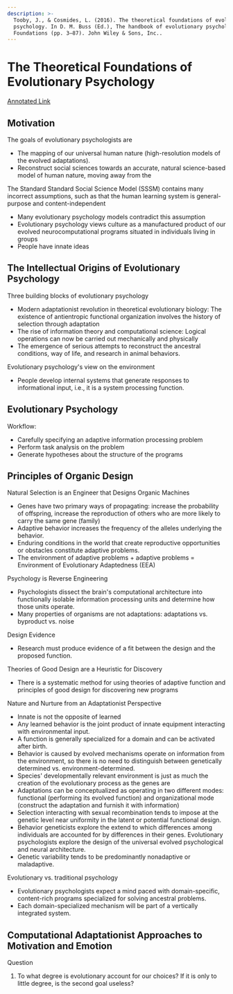 ```yaml
---
description: >-
  Tooby, J., & Cosmides, L. (2016). The theoretical foundations of evolutionary
  psychology. In D. M. Buss (Ed.), The handbook of evolutionary psychology:
  Foundations (pp. 3–87). John Wiley & Sons, Inc..
---
```


# The Theoretical Foundations of Evolutionary Psychology

[Annotated Link](https://drive.google.com/file/d/1CNPyHEou5wF8rL8qR2GcN9mOzc9h69ZH/view?usp=sharing)

## Motivation&#x20;

The goals of evolutionary psychologists are&#x20;

* The mapping of our universal human nature (high-resolution models of the evolved adaptations).&#x20;
* Reconstruct social sciences towards an accurate, natural science-based model of human nature, moving away from the&#x20;

The Standard Standard Social Science Model (SSSM) contains many incorrect assumptions, such as that the human learning system is general-purpose and content-independent

* Many evolutionary psychology models contradict this assumption
* Evolutionary psychology views culture as a manufactured product of our evolved neurocomputational programs situated in individuals living in groups&#x20;
* People have innate ideas&#x20;

## The Intellectual Origins of Evolutionary Psychology&#x20;

Three building blocks of evolutionary psychology

* Modern adaptationist revolution in theoretical evolutionary biology: The existence of antientropic functional organization involves the history of selection through adaptation&#x20;
* The rise of information theory and computational science: Logical operations can now be carried out mechanically and physically&#x20;
* The emergence of serious attempts to reconstruct the ancestral conditions, way of life, and research in animal behaviors.&#x20;

Evolutionary psychology's view on the environment

* People develop internal systems that generate responses to informational input, i.e., it is a system processing function.&#x20;

## Evolutionary Psychology&#x20;

Workflow:&#x20;

* Carefully specifying an adaptive information processing problem&#x20;
* Perform task analysis on the problem
* Generate hypotheses about the structure of the programs&#x20;

## Principles of Organic Design

Natural Selection is an Engineer that Designs Organic Machines&#x20;

* Genes have two primary ways of propagating: increase the probability of offspring, increase the reproduction of others who are more likely to carry the same gene (family)
* Adaptive behavior increases the frequency of the alleles underlying the behavior.
* Enduring conditions in the world that create reproductive opportunities or obstacles constitute adaptive problems.
* The environment of adaptive problems + adaptive problems = Environment of Evolutionary Adaptedness (EEA)&#x20;

Psychology is Reverse Engineering&#x20;

* Psychologists dissect the brain's computational architecture into functionally isolable information processing units and determine how those units operate.
* Many properties of organisms are not adaptations: adaptations vs. byproduct vs. noise&#x20;

Design Evidence&#x20;

* Research must produce evidence of a fit between the design and the proposed function.&#x20;

Theories of Good Design are a Heuristic for Discovery&#x20;

* There is a systematic method for using theories of adaptive function and principles of good design for discovering new programs

Nature and Nurture from an Adaptationist Perspective&#x20;

* Innate is not the opposite of learned
* Any learned behavior is the joint product of innate equipment interacting with environmental input.
* A function is generally specialized for a domain and can be activated after birth.&#x20;
* Behavior is caused by evolved mechanisms operate on information from the environment, so there is no need to distinguish between genetically determined vs. environment-determined.&#x20;
* Species' developmentally relevant environment is just as much the creation of the evolutionary process as the genes are&#x20;
* Adaptations can be conceptualized as operating in two different modes: functional (performing its evolved function) and organizational mode (construct the adaptation and furnish it with information)
* Selection interacting with sexual recombination tends to impose at the genetic level near uniformity in the latent or potential functional design.&#x20;
* Behavior geneticists explore the extend to which differences among individuals are accounted for by differences in their genes. Evolutionary psychologists explore the design of the universal evolved psychological and neural architecture.&#x20;
* Genetic variability tends to be predominantly nonadaptive or maladaptive.&#x20;

Evolutionary vs. traditional psychology&#x20;

* Evolutionary psychologists expect a mind paced with domain-specific, content-rich programs specialized for solving ancestral problems.&#x20;
* Each domain-specialized mechanism will be part of a vertically integrated system.&#x20;

## Computational Adaptationist Approaches to Motivation and Emotion&#x20;

Question&#x20;

1. To what degree is evolutionary account for our choices? If it is only to little degree, is the second goal useless?&#x20;
